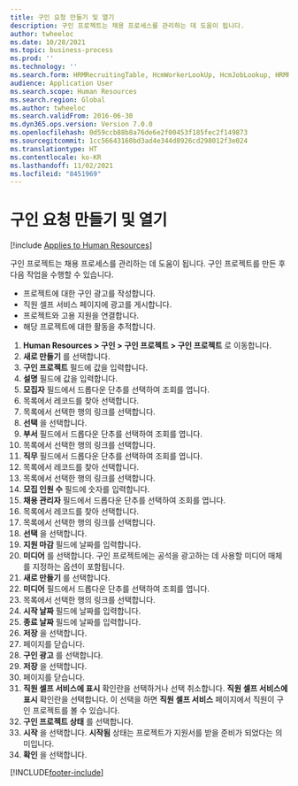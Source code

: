 ```yaml
---
title: 구인 요청 만들기 및 열기
description: 구인 프로젝트는 채용 프로세스를 관리하는 데 도움이 됩니다.
author: twheeloc
ms.date: 10/28/2021
ms.topic: business-process
ms.prod: ''
ms.technology: ''
ms.search.form: HRMRecruitingTable, HcmWorkerLookUp, HcmJobLookup, HRMRecruitingMedia, HRMRecruitingJobAd, HcmPersonnelManagementWorkspace
audience: Application User
ms.search.scope: Human Resources
ms.search.region: Global
ms.author: twheeloc
ms.search.validFrom: 2016-06-30
ms.dyn365.ops.version: Version 7.0.0
ms.openlocfilehash: 0d59ccb88b8a76de6e2f00453f185fec2f149873
ms.sourcegitcommit: 1cc56643160bd3ad4e344d8926cd298012f3e024
ms.translationtype: HT
ms.contentlocale: ko-KR
ms.lasthandoff: 11/02/2021
ms.locfileid: "8451969"
---
```

# <a name="create-and-open-job-requisition"></a>구인 요청 만들기 및 열기

[!include [Applies to Human Resources](../includes/applies-to-hr.md)]

구인 프로젝트는 채용 프로세스를 관리하는 데 도움이 됩니다. 구인 프로젝트를 만든 후 다음 작업을 수행할 수 있습니다.

- 프로젝트에 대한 구인 광고를 작성합니다.
- 직원 셀프 서비스 페이지에 광고를 게시합니다.
- 프로젝트와 고용 지원을 연결합니다.
- 해당 프로젝트에 대한 활동을 추적합니다. 

1. **Human Resources > 구인 > 구인 프로젝트 > 구인 프로젝트** 로 이동합니다.
2. **새로 만들기** 를 선택합니다.
3. **구인 프로젝트** 필드에 값을 입력합니다.
4. **설명** 필드에 값을 입력합니다.
5. **모집자** 필드에서 드롭다운 단추를 선택하여 조회를 엽니다.
6. 목록에서 레코드를 찾아 선택합니다.
7. 목록에서 선택한 행의 링크를 선택합니다.
8. **선택** 을 선택합니다.
9. **부서** 필드에서 드롭다운 단추를 선택하여 조회를 엽니다.
10. 목록에서 선택한 행의 링크를 선택합니다.
11. **직무** 필드에서 드롭다운 단추를 선택하여 조회를 엽니다.
12. 목록에서 레코드를 찾아 선택합니다.
13. 목록에서 선택한 행의 링크를 선택합니다.
14. **모집 인원 수** 필드에 숫자를 입력합니다.
15. **채용 관리자** 필드에서 드롭다운 단추를 선택하여 조회를 엽니다.
16. 목록에서 레코드를 찾아 선택합니다.
17. 목록에서 선택한 행의 링크를 선택합니다.
18. **선택** 을 선택합니다.
19. **지원 마감** 필드에 날짜를 입력합니다.
20. **미디어** 를 선택합니다. 구인 프로젝트에는 공석을 광고하는 데 사용할 미디어 매체를 지정하는 옵션이 포함됩니다.  
21. **새로 만들기** 를 선택합니다.
22. **미디어** 필드에서 드롭다운 단추를 선택하여 조회를 엽니다.
23. 목록에서 선택한 행의 링크를 선택합니다.
24. **시작 날짜** 필드에 날짜를 입력합니다.
25. **종료 날짜** 필드에 날짜를 입력합니다.
26. **저장** 을 선택합니다.
27. 페이지를 닫습니다.
28. **구인 광고** 를 선택합니다.
29. **저장** 을 선택합니다.
30. 페이지를 닫습니다.
31. **직원 셀프 서비스에 표시** 확인란을 선택하거나 선택 취소합니다. **직원 셀프 서비스에 표시** 확인란을 선택합니다. 이 선택을 하면 **직원 셀프 서비스** 페이지에서 직원이 구인 프로젝트를 볼 수 있습니다.
32. **구인 프로젝트 상태** 를 선택합니다.
33. **시작** 을 선택합니다. **시작됨** 상태는 프로젝트가 지원서를 받을 준비가 되었다는 의미입니다.  
34. **확인** 을 선택합니다.

[!INCLUDE[footer-include](../includes/footer-banner.md)]
